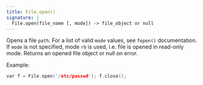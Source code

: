 ```yaml
---
title: File.open()
signature: |
  File.open(file_name [, mode]) -> file_object or null
---
```


Opens a file `path`. For a list of valid `mode` values, see `fopen()`
documentation. If `mode` is not specified, mode `rb` is used, i.e. file is
opened in read-only mode.  Returns an opened file object or null on error.

Example:

```c
var f = File.open('/etc/passwd'); f.close();
```
